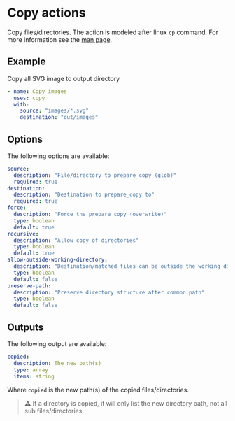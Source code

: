 # Copy actions

Copy files/directories. The action is modeled after linux `cp` command. For more information see the [man page](https://man7.org/linux/man-pages/man1/cp.1.html).

## Example

Copy all SVG image to output directory

```yaml
- name: Copy images
  uses: copy
  with:
    source: "images/*.svg"
    destination: "out/images"
```

## Options

The following options are available:

```yaml
source:
  description: "File/directory to prepare_copy (glob)"
  required: true
destination:
  description: "Destination to prepare_copy to"
  required: true
force:
  description: "Force the prepare_copy (overwrite)"
  type: boolean
  default: true
recursive:
  description: "Allow copy of directories"
  type: boolean
  default: true
allow-outside-working-directory:
  description: "Destination/matched files can be outside the working directory"
  type: boolean
  default: false
preserve-path:
  description: "Preserve directory structure after common path"
  type: boolean
  default: false
```

## Outputs

The following output are available:

```yaml
copied:
  description: The new path(s)
  type: array
  items: string
```

Where `copied` is the new path(s) of the copied files/directories.

> :warning: If a directory is copied, it will only list the new directory path, not all sub files/directories.
